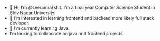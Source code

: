- 👋 Hi, I’m @seeramrakshit. I'm a final year Computer Science Student in Shiv Nadar University.
- 👀 I’m interested in learning frontend and backend more likely full stack devloper.
- 🌱 I’m currently learning Java.
- I’m looking to collaborate on java and frontend projects.
<!--📫 How to reach me ...
seeramrakshit/seeramrakshit is a ✨ special ✨ repository because its `README.md` (this file) appears on your GitHub profile.
You can click the Preview link to take a look at your changes.
--->
